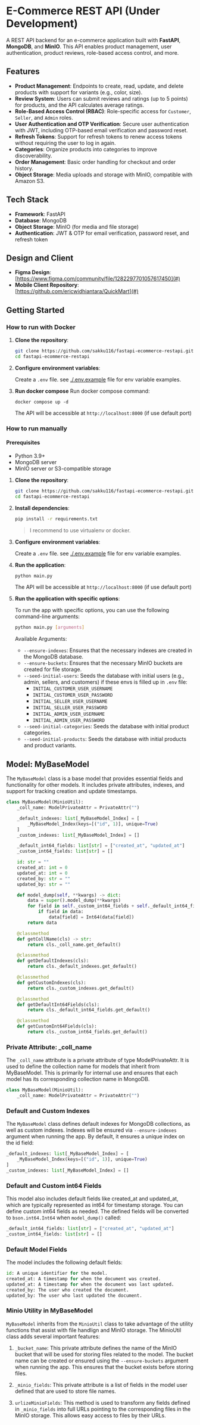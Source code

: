 # E-Commerce REST API (Under Development)

A REST API backend for an e-commerce application built with **FastAPI**, **MongoDB**, and **MinIO**. This API enables product management, user authentication, product reviews, role-based access control, and more.

## Features

- **Product Management**: Endpoints to create, read, update, and delete products with support for variants (e.g., color, size).
- **Review System**: Users can submit reviews and ratings (up to 5 points) for products, and the API calculates average ratings.
- **Role-Based Access Control (RBAC)**: Role-specific access for `Customer`, `Seller`, and `Admin` roles.
- **User Authentication and OTP Verification**: Secure user authentication with JWT, including OTP-based email verification and password reset.
- **Refresh Tokens**: Support for refresh tokens to renew access tokens without requiring the user to log in again.
- **Categories**: Organize products into categories to improve discoverability.
- **Order Management**: Basic order handling for checkout and order history.
- **Object Storage**: Media uploads and storage with MinIO, compatible with Amazon S3.

## Tech Stack

- **Framework**: FastAPI
- **Database**: MongoDB
- **Object Storage**: MinIO (for media and file storage)
- **Authentication**: JWT & OTP for email verification, password reset, and refresh token

## Design and Client

- **Figma Design**: [https://www.figma.com/community/file/1282297701057617450](#)
- **Mobile Client Repository**: [https://github.com/ericwidhiantara/QuickMart](#)

## Getting Started

### How to run with Docker
1. **Clone the repository**:

    ```bash
    git clone https://github.com/sakku116/fastapi-ecommerce-restapi.git
    cd fastapi-ecommerce-restapi
    ```

2. **Configure environment variables**:

    Create a `.env` file. see [./.env.example](./.env.example) file for env variable examples.

3. **Run docker compose**
    Run docker compose command:
    ```
    docker compose up -d
    ```
    The API will be accessible at `http://localhost:8000` (if use default port)

### How to run manually
#### Prerequisites
- Python 3.9+
- MongoDB server
- MinIO server or S3-compatible storage

1. **Clone the repository**:

    ```bash
    git clone https://github.com/sakku116/fastapi-ecommerce-restapi.git
    cd fastapi-ecommerce-restapi
    ```

2. **Install dependencies**:

    ```bash
    pip install -r requirements.txt
    ```

    >I recommend to use virtualenv or docker.

3. **Configure environment variables**:

    Create a `.env` file. see [./.env.example](./.env.example) file for env variable examples.

4. **Run the application**:

    ```bash
    python main.py
    ```

    The API will be accessible at `http://localhost:8000` (if use default port)

5. **Run the application with specific options**:

    To run the app with specific options, you can use the following command-line arguments:

    ```bash
    python main.py [arguments]
    ```

    Available Arguments:
    - `--ensure-indexes`: Ensures that the necessary indexes are created in the MongoDB database.
    - `--ensure-buckets`: Ensures that the necessary MinIO buckets are created for file storage.
    - `--seed-initial-users`: Seeds the database with initial users (e.g., admin, sellers, and customers) if these envs is filled up in `.env` file:
        - `INITIAL_CUSTOMER_USER_USERNAME`
        - `INITIAL_CUSTOMER_USER_PASSWORD`
        - `INITIAL_SELLER_USER_USERNAME`
        - `INITIAL_SELLER_USER_PASSWORD`
        - `INITIAL_ADMIN_USER_USERNAME`
        - `INITIAL_ADMIN_USER_PASSWORD`
    - `--seed-initial-categories`: Seeds the database with initial product categories.
    - `--seed-initial-products`: Seeds the database with initial products and product variants.

## **Model**: MyBaseModel
The `MyBaseModel` class is a base model that provides essential fields and functionality for other models. It includes private attributes, indexes, and support for tracking creation and update timestamps.

```python
class MyBaseModel(MinioUtil):
    _coll_name: ModelPrivateAttr = PrivateAttr("")

    _default_indexes: list[_MyBaseModel_Index] = [
        _MyBaseModel_Index(keys=[("id", 1)], unique=True)
    ]
    _custom_indexes: list[_MyBaseModel_Index] = []

    _default_int64_fields: list[str] = ["created_at", "updated_at"]
    _custom_int64_fields: list[str] = []

    id: str = ""
    created_at: int = 0
    updated_at: int = 0
    created_by: str = ""
    updated_by: str = ""

    def model_dump(self, **kwargs) -> dict:
        data = super().model_dump(**kwargs)
        for field in self._custom_int64_fields + self._default_int64_fields:
            if field in data:
                data[field] = Int64(data[field])
        return data

    @classmethod
    def getCollName(cls) -> str:
        return cls._coll_name.get_default()

    @classmethod
    def getDefaultIndexes(cls):
        return cls._default_indexes.get_default()

    @classmethod
    def getCustomIndexes(cls):
        return cls._custom_indexes.get_default()

    @classmethod
    def getDefaultInt64Fields(cls):
        return cls._default_int64_fields.get_default()

    @classmethod
    def getCustomInt64Fields(cls):
        return cls._custom_int64_fields.get_default()
```

### Private Attribute: _coll_name
The `_coll_name` attribute is a private attribute of type ModelPrivateAttr. It is used to define the collection name for models that inherit from MyBaseModel. This is primarily for internal use and ensures that each model has its corresponding collection name in MongoDB.

```python
class MyBaseModel(MinioUtil):
    _coll_name: ModelPrivateAttr = PrivateAttr("")
```

### Default and Custom Indexes
The `MyBaseModel` class defines default indexes for MongoDB collections, as well as custom indexes. Indexes will be ensured via `--ensure-indexes` argument when running the app. By default, it ensures a unique index on the id field:

```python
_default_indexes: list[_MyBaseModel_Index] = [
    _MyBaseModel_Index(keys=[("id", 1)], unique=True)
]
_custom_indexes: list[_MyBaseModel_Index] = []
```

### Default and Custom int64 Fields
This model also includes default fields like created_at and updated_at, which are typically represented as int64 for timestamp storage. You can define custom int64 fields as needed. The defined fields will be converted to `bson.int64.Int64` when `model_dump()` called:

```python
_default_int64_fields: list[str] = ["created_at", "updated_at"]
_custom_int64_fields: list[str] = []
```

### Default Model Fields
The model includes the following default fields:
```python
id: A unique identifier for the model.
created_at: A timestamp for when the document was created.
updated_at: A timestamp for when the document was last updated.
created_by: The user who created the document.
updated_by: The user who last updated the document.
```

### Minio Utility in MyBaseModel
`MyBaseModel` inherits from the `MinioUtil` class to take advantage of the utility functions that assist with file handlign and MinIO storage. The MinioUtil class adds several important features:

1. `_bucket_name`: This private attribute defines the name of the MinIO bucket that will be used for storing files related to the model. The bucket name can be created or ensured using the `--ensure-buckets` argument when running the app. This ensures that the bucket exists before storing files.

2. `_minio_fields`: This private attribute is a list of fields in the model user defined that are used to store file names.


3. `urlizeMinioFields`: This method is used to transform any fields defined in `_minio_fields` into full URLs pointing to the corresponding files in the MinIO storage. This allows easy access to files by their URLs.